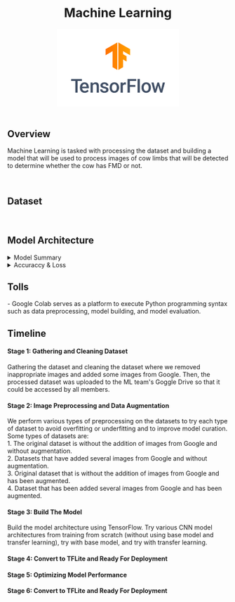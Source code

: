<div align="center">
  <h1>Machine Learning</h1>
  <img src="https://raw.githubusercontent.com/snapmoo/snapmoo/main/assets/Machine%20Learning/TensorFlow.png" alt="TensorFlow" width="55%">
</div>
<br>
<div>
  <h2>Overview</h2>
  <p>
    Machine Learning is tasked with processing the dataset and building a model that will be used to process images of cow limbs that will be detected to determine whether the cow has FMD or not. 
  </p>
</div>
<br>
<div>
  <h2>Dataset</h2>
  <p>
  </p>
</div>
<br>
<div>
  <h2>Model Architecture</h2>
  <p>
    <details>
      <summary>Model Summary</summary>
      <img src="https://raw.github.com/snapmoo/snapmoo/main/assets/Machine%20Learning/Model%20Summary.jpg" alt="Model Summary" class="dropdown-image">
    </details>
    <details>
      <summary>Accuraccy & Loss</summary>
      <img src="https://raw.github.com/snapmoo/snapmoo/main/assets/Machine%20Learning/Accuracy.jpg" alt="Accuracy Model" class="dropdown-image">
      <img src="https://raw.github.com/snapmoo/snapmoo/main/assets/Machine%20Learning/Loss.jpg" alt="Loss Model" class="dropdown-image">
    </details>
  </p>
</div>
<div>
  <h2>Tolls</h2>
  <p>
    - Google Colab serves as a platform to execute Python programming syntax such as data preprocessing, model building, and model evaluation.
  </p>
</div>
<div>
  <h2>Timeline</h2>
    <h4>Stage 1: Gathering and Cleaning Dataset</h4>
      <p>
        Gathering the dataset and cleaning the dataset where we removed inappropriate images and added some images from Google. Then, the processed dataset was uploaded to the ML team's Goggle Drive so that it could be accessed by all members. 
      </p>
    <h4>Stage 2: Image Preprocessing and Data Augmentation</h4>
      <p>
        We perform various types of preprocessing on the datasets to try each type of dataset to avoid overfitting or underfitting and to improve model curation. Some types of datasets are:
        <br>1. The original dataset is without the addition of images from Google and without augmentation. 
        <br>2. Datasets that have added several images from Google and without augmentation.
        <br>3. Original dataset that is without the addition of images from Google and has been augmented. 
        <br>4. Dataset that has been added several images from Google and has been augmented.
      </p>
    <h4>Stage 3: Build The Model</h4>
      <p>
        Build the model architecture using TensorFlow. Try various CNN model architectures from training from scratch (without using base model and transfer learning), try with base model, and try with transfer learning.
      </p>
    <h4>Stage 4: Convert to TFLite and Ready For Deployment</h4>
      <p></p>
    <h4>Stage 5: Optimizing Model Performance</h4>
      <p></p>
    <h4>Stage 6: Convert to TFLite and Ready For Deployment</h4>
      <p></p>
</div>

